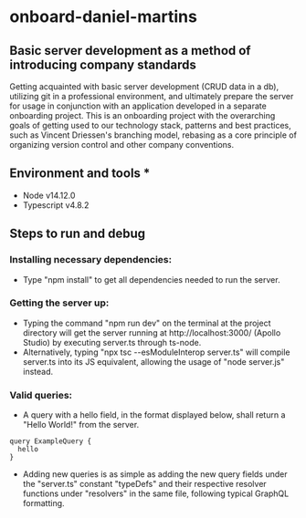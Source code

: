# onboard-daniel-martins
## Basic server development as a method of introducing company standards
Getting acquainted with basic server development (CRUD data in a db), utilizing git in a professional environment, and ultimately prepare the server for usage in conjunction with an application developed in a separate onboarding project. 
This is an onboarding project with the overarching goals of getting used to our technology stack, patterns and best practices, such as Vincent Driessen's branching model, rebasing as a core principle of organizing version control and other company conventions. 

## Environment and tools *
- Node v14.12.0
- Typescript v4.8.2

## Steps to run and debug
### Installing necessary dependencies:
- Type "npm install" to get all dependencies needed to run the server.
### Getting the server up:
- Typing the command "npm run dev" on the terminal at the project directory will get the server running at http://localhost:3000/ (Apollo Studio) by executing server.ts through ts-node.
- Alternatively, typing "npx tsc --esModuleInterop server.ts" will compile server.ts into its JS equivalent, allowing the usage of "node server.js" instead.
### Valid queries:
- A query with a hello field, in the format displayed below, shall return a "Hello World!" from the server.

```
query ExampleQuery {
  hello
}
```

- Adding new queries is as simple as adding the new query fields under the "server.ts" constant "typeDefs" and their respective resolver functions under "resolvers" in the same file, following typical GraphQL formatting.